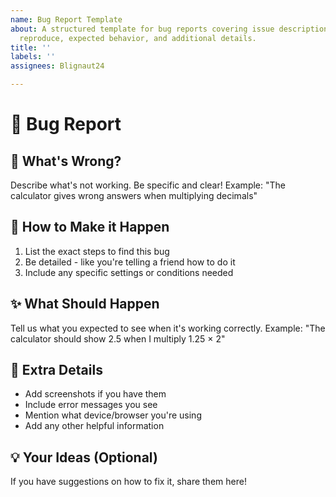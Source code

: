 ```yaml
---
name: Bug Report Template
about: A structured template for bug reports covering issue description, steps to
  reproduce, expected behavior, and additional details.
title: ''
labels: ''
assignees: Blignaut24

---
```


# 🐛 Bug Report

## 📝 What's Wrong?
Describe what's not working. Be specific and clear!
Example: "The calculator gives wrong answers when multiplying decimals"

## 🔄 How to Make it Happen
1. List the exact steps to find this bug
2. Be detailed - like you're telling a friend how to do it
3. Include any specific settings or conditions needed

## ✨ What Should Happen
Tell us what you expected to see when it's working correctly.
Example: "The calculator should show 2.5 when I multiply 1.25 × 2"

## 📸 Extra Details
- Add screenshots if you have them
- Include error messages you see
- Mention what device/browser you're using
- Add any other helpful information

## 💡 Your Ideas (Optional)
If you have suggestions on how to fix it, share them here!
